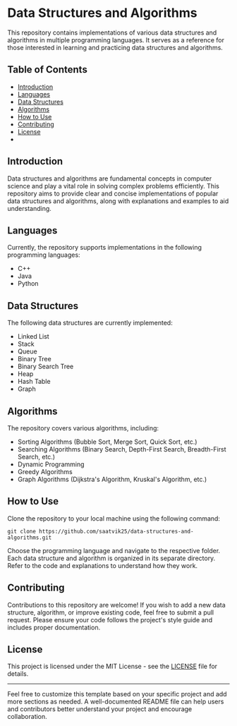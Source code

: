 # Data Structures and Algorithms
This repository contains implementations of various data structures and algorithms in multiple programming languages. It serves as a reference for those interested in learning and practicing data structures and algorithms.
## Table of Contents
- [Introduction](#introduction)
- [Languages](#languages)
- [Data Structures](#data-structures)
- [Algorithms](#algorithms)
- [How to Use](#how-to-use)
- [Contributing](#contributing)
- [License](#license)
- 
## Introduction
Data structures and algorithms are fundamental concepts in computer science and play a vital role in solving complex problems efficiently. This repository aims to provide clear and concise implementations of popular data structures and algorithms, along with explanations and examples to aid understanding.
## Languages
Currently, the repository supports implementations in the following programming languages:
- C++
- Java
- Python

## Data Structures

The following data structures are currently implemented:

- Linked List
- Stack
- Queue
- Binary Tree
- Binary Search Tree
- Heap
- Hash Table
- Graph

## Algorithms

The repository covers various algorithms, including:

- Sorting Algorithms (Bubble Sort, Merge Sort, Quick Sort, etc.)
- Searching Algorithms (Binary Search, Depth-First Search, Breadth-First Search, etc.)
- Dynamic Programming
- Greedy Algorithms
- Graph Algorithms (Dijkstra's Algorithm, Kruskal's Algorithm, etc.)

## How to Use

Clone the repository to your local machine using the following command:

```
git clone https://github.com/saatvik25/data-structures-and-algorithms.git
```

Choose the programming language and navigate to the respective folder. Each data structure and algorithm is organized in its separate directory. Refer to the code and explanations to understand how they work.

## Contributing

Contributions to this repository are welcome! If you wish to add a new data structure, algorithm, or improve existing code, feel free to submit a pull request. Please ensure your code follows the project's style guide and includes proper documentation.

## License

This project is licensed under the MIT License - see the [LICENSE](LICENSE) file for details.

---

Feel free to customize this template based on your specific project and add more sections as needed. A well-documented README file can help users and contributors better understand your project and encourage collaboration.
